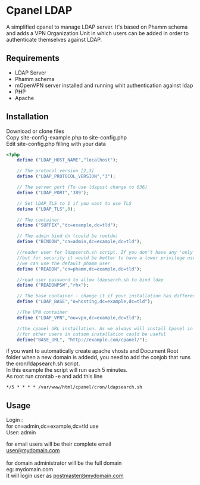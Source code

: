 Cpanel LDAP
=========

A simplified cpanel to manage LDAP server. It's based on Phamm schema and adds a VPN Organization Unit in which users can be added in order to authenticate themselves against LDAP.



## Requirements

* LDAP Server
* Phamm schema
* mOpenVPN server installed and running whit authentication against ldap
* PHP
* Apache

## Installation
Download or clone files  
Copy site-config-example.php to site-config.php  
Edit site-config.php filling with your data  


```php
<?php
	define ("LDAP_HOST_NAME","localhost");

	// The protocol version [2,3]
	define ("LDAP_PROTOCOL_VERSION","3");

	// The server port (To use ldapssl change to 636)
	define ("LDAP_PORT",'389');

	// Set LDAP_TLS to 1 if you want to use TLS
	define ("LDAP_TLS",0);

	// The container
	define ("SUFFIX","dc=example,dc=tld");

	// The admin bind dn (could be rootdn)
	define ("BINDDN","cn=admin,dc=example,dc=tld");

	//reader user for ldapserch.sh script. If you don't have any 'only read' user you can use admin,
	//but for security it would be better to have a lower privilege user with no write permissions
	//we can use the default phamm user
	define ("READDN","cn=phamm,dc=example,dc=tld");

	//read user password to allow ldapserch.sh to bind ldap
	define ("READDNPSW","rhx");

	// The base container - change it if your installation has different structure
	define ("LDAP_BASE","o=hosting,dc=example,dc=tld");

	//The VPN container
	define ("LDAP_VPN","ou=vpn,dc=example,dc=tld");

	//the cpanel URL installation. As we always will install Cpanel in a path under the default domain, we could avoid this, but
	//for other users in cutsom installation could be useful
	define("BASE_URL", "http://example.com/cpanel/");

```

if you want to automatically create apache vhosts and Document Root folder when a new domain is addedd, you need to
add the conjob that runs the cron/ldapsearch.sh script.  
In this example the script will run each 5 minutes.  
As root run crontab -e and add this line  


    */5 * * * * /var/www/html/cpanel/cron/ldapsearch.sh

## Usage

Login :  
for cn=admin,dc=example,dc=tld use  
User: admin  
  
for email users will be their complete email  
user@mydomain.com  
<br />
for domain administrator will be the full domain  
eg: mydomain.com  
It will login user as postmaster@mydomain.com  

